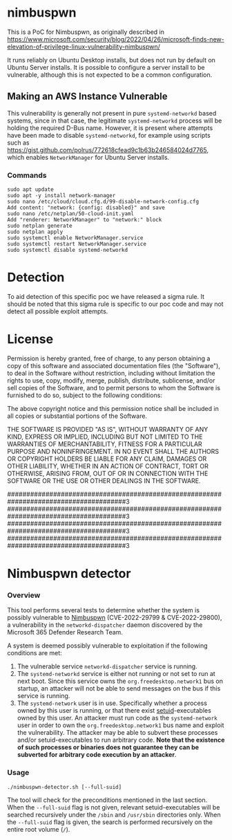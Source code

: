 # nimbuspwn

This is a PoC for Nimbuspwn, as originally described in https://www.microsoft.com/security/blog/2022/04/26/microsoft-finds-new-elevation-of-privilege-linux-vulnerability-nimbuspwn/

It runs reliably on Ubuntu Desktop installs, but does not run by default on Ubuntu Server installs. It is possible to configure a server install to be vulnerable, although this is not expected to be a common configuration.

## Making an AWS Instance Vulnerable

This vulnerability is generally not present in pure `systemd-networkd` based systems, since in that case, the legitimate `systemd-networkd` process will be holding the required D-Bus name. However, it is present where attempts have been made to disable `systemd-networkd`, for example using scripts such as https://gist.github.com/polrus/772618cfead9c1b63b246584024d7765, which enables `NetworkManager` for Ubuntu Server installs.

### Commands

````
sudo apt update
sudo apt -y install network-manager
sudo nano /etc/cloud/cloud.cfg.d/99-disable-network-config.cfg
Add content: "network: {config: disabled}" and save
sudo nano /etc/netplan/50-cloud-init.yaml
Add "renderer: NetworkManager" to "network:" block
sudo netplan generate
sudo netplan apply
sudo systemctl enable NetworkManager.service
sudo systemctl restart NetworkManager.service
sudo systemctl disable systemd-networkd
````

# Detection
To aid detection of this specific poc we have released a sigma rule. It should be noted that this sigma rule is specific to our poc code and may not detect all possible exploit attempts.

# License

Permission is hereby granted, free of charge, to any person obtaining a copy
of this software and associated documentation files (the "Software"), to deal
in the Software without restriction, including without limitation the rights
to use, copy, modify, merge, publish, distribute, sublicense, and/or sell
copies of the Software, and to permit persons to whom the Software is
furnished to do so, subject to the following conditions:

The above copyright notice and this permission notice shall be included in all
copies or substantial portions of the Software.

THE SOFTWARE IS PROVIDED "AS IS", WITHOUT WARRANTY OF ANY KIND, EXPRESS OR
IMPLIED, INCLUDING BUT NOT LIMITED TO THE WARRANTIES OF MERCHANTABILITY,
FITNESS FOR A PARTICULAR PURPOSE AND NONINFRINGEMENT. IN NO EVENT SHALL THE
AUTHORS OR COPYRIGHT HOLDERS BE LIABLE FOR ANY CLAIM, DAMAGES OR OTHER
LIABILITY, WHETHER IN AN ACTION OF CONTRACT, TORT OR OTHERWISE, ARISING FROM,
OUT OF OR IN CONNECTION WITH THE SOFTWARE OR THE USE OR OTHER DEALINGS IN THE
SOFTWARE.





#######################################################################################3
#######################################################################################3
#######################################################################################3
#######################################################################################3



# Nimbuspwn detector

### Overview

This tool performs several tests to determine whether the system is possibly vulnerable to [Nimbuspwn](https://www.microsoft.com/security/blog/2022/04/26/microsoft-finds-new-elevation-of-privilege-linux-vulnerability-nimbuspwn/) (CVE-2022-29799 & CVE-2022-29800), a vulnerability in the `networkd-dispatcher` daemon discovered by the Microsoft 365 Defender Research Team.

A system is deemed possibly vulnerable to exploitation if the following conditions are met:
1. The vulnerable service `networkd-dispatcher` service is running.
2. The `systemd-networkd` service is either not running or not set to run at next boot. Since this service owns the `org.freedesktop.network1` bus on startup, an attacker will not be able to send messages on the bus if this service is running.
3. The `systemd-network` user is in use. Specifically whether a process owned by this user is running, or that there exist [setuid](https://www.liquidweb.com/kb/how-do-i-set-up-setuid-setgid-and-sticky-bits-on-linux/)-executables owned by this user. An attacker must run code as the `systemd-network` user in order to own the `org.freedesktop.network1` bus name and exploit the vulnerability. The attacker may be able to subvert these processes and/or setuid-executables to run arbitrary code. **Note that the existence of such processes or binaries does not guarantee they can be subverted for arbitrary code execution by an attacker**.

### Usage
```
./nimbuspwn-detector.sh [--full-suid]
```

The tool will check for the preconditions mentioned in the last section.
When the `--full-suid` flag is not given, relevant setuid-executables will be searched recursively under the  `/sbin` and `/usr/sbin` directories only.
When the `--full-suid` flag is given, the search is performed recursively on the entire root volume (`/`).
